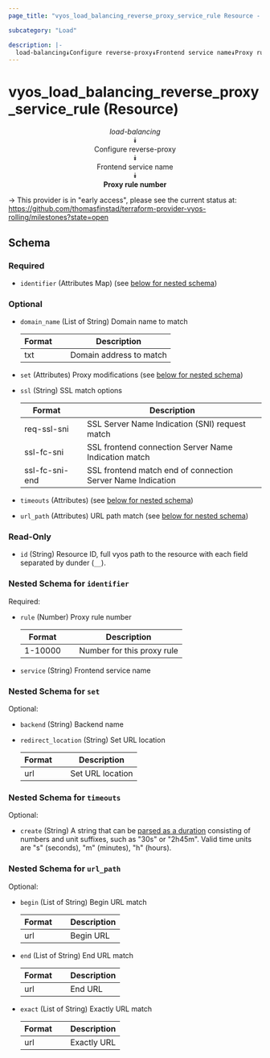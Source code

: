 ```yaml
---
page_title: "vyos_load_balancing_reverse_proxy_service_rule Resource - vyos"

subcategory: "Load"

description: |- 
  load-balancing⯯Configure reverse-proxy⯯Frontend service name⯯Proxy rule number
---
```


# vyos_load_balancing_reverse_proxy_service_rule (Resource)
<center>

*load-balancing*  
⯯  
Configure reverse-proxy  
⯯  
Frontend service name  
⯯  
**Proxy rule number**


</center>

-> This provider is in "early access", please see the current status at: https://github.com/thomasfinstad/terraform-provider-vyos-rolling/milestones?state=open

## Schema

### Required

- `identifier` (Attributes Map) (see [below for nested schema](#nestedatt--identifier))

### Optional

- `domain_name` (List of String) Domain name to match

    |Format  &emsp;|Description              |
    |----------|---------------------------|
    |txt     &emsp;|Domain address to match  |
- `set` (Attributes) Proxy modifications (see [below for nested schema](#nestedatt--set))
- `ssl` (String) SSL match options

    |Format          &emsp;|Description                                                  |
    |------------------|---------------------------------------------------------------|
    |req-ssl-sni     &emsp;|SSL Server Name Indication (SNI) request match               |
    |ssl-fc-sni      &emsp;|SSL frontend connection Server Name Indication match         |
    |ssl-fc-sni-end  &emsp;|SSL frontend match end of connection Server Name Indication  |
- `timeouts` (Attributes) (see [below for nested schema](#nestedatt--timeouts))
- `url_path` (Attributes) URL path match (see [below for nested schema](#nestedatt--url_path))

### Read-Only

- `id` (String) Resource ID, full vyos path to the resource with each field separated by dunder (`__`).

<a id="nestedatt--identifier"></a>
### Nested Schema for `identifier`

Required:

- `rule` (Number) Proxy rule number

    |Format   &emsp;|Description                 |
    |-----------|------------------------------|
    |1-10000  &emsp;|Number for this proxy rule  |
- `service` (String) Frontend service name


<a id="nestedatt--set"></a>
### Nested Schema for `set`

Optional:

- `backend` (String) Backend name
- `redirect_location` (String) Set URL location

    |Format  &emsp;|Description       |
    |----------|--------------------|
    |url     &emsp;|Set URL location  |


<a id="nestedatt--timeouts"></a>
### Nested Schema for `timeouts`

Optional:

- `create` (String) A string that can be [parsed as a duration](https://pkg.go.dev/time#ParseDuration) consisting of numbers and unit suffixes, such as &#34;30s&#34; or &#34;2h45m&#34;. Valid time units are &#34;s&#34; (seconds), &#34;m&#34; (minutes), &#34;h&#34; (hours).


<a id="nestedatt--url_path"></a>
### Nested Schema for `url_path`

Optional:

- `begin` (List of String) Begin URL match

    |Format  &emsp;|Description  |
    |----------|---------------|
    |url     &emsp;|Begin URL    |
- `end` (List of String) End URL match

    |Format  &emsp;|Description  |
    |----------|---------------|
    |url     &emsp;|End URL      |
- `exact` (List of String) Exactly URL match

    |Format  &emsp;|Description  |
    |----------|---------------|
    |url     &emsp;|Exactly URL  |  
